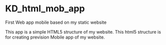 KD_html_mob_app
===============

First Web app mobile based on my static website

This app is a simple HTML5 structure of my website. This html5 structure is for creating prevision Mobile app of my website.
